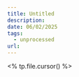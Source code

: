 ```yaml
---
title: Untitled
description: 
date: 06/02/2025
tags:
  - unprocessed
url:
---
```

<% tp.file.cursor() %>

